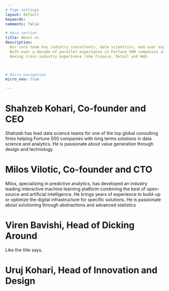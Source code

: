 ```yaml
---
# Page settings
layout: default
keywords:
comments: false

# Hero section
title: About us
description:  
  Our core team has industry consultants, data scientists, and user experience experts.
  With over a decade of parallel experience in Fortune 500 companies across US, Europe, and India.
  Having cross-industry experience like Finance, Retail and Web.
  


# Micro navigation
micro_nav: true

---
```


# Shahzeb Kohari, Co-founder and CEO
Shahzeb has lead data science teams for one of the top global consulting firms helping Fortune 500 companies with long terms solutions in data science and analytics.
He is passionate about value generation through design and technology.


# Milos Vilotic, Co-founder and CTO
Milos, specializing in predictive analytics, has developed an industry leading interactive machine learning platform combining the best of open-source and artificial intelligence. He brings years of experience to build-up or optimize the digital infrastructure for specific solutions.
He is passionate about solutioning through abstractions and advanced statistics

# Viren Bavishi, Head of Dicking Around
Like the title says.


# Uruj Kohari, Head of Innovation and Design

